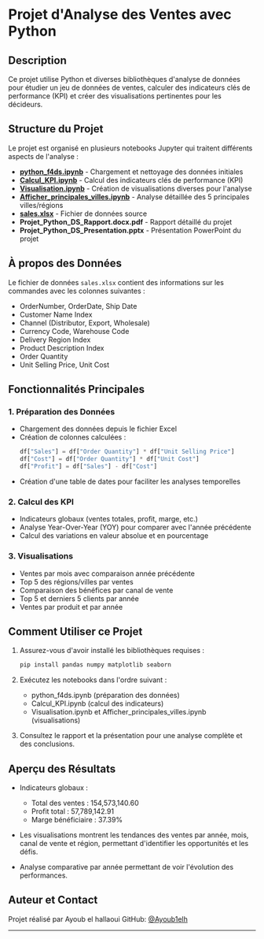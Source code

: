 # Projet d'Analyse des Ventes avec Python

## Description
Ce projet utilise Python et diverses bibliothèques d'analyse de données pour étudier un jeu de données de ventes, calculer des indicateurs clés de performance (KPI) et créer des visualisations pertinentes pour les décideurs.

## Structure du Projet
Le projet est organisé en plusieurs notebooks Jupyter qui traitent différents aspects de l'analyse :

- **[python_f4ds.ipynb](python_f4ds.ipynb)** - Chargement et nettoyage des données initiales
- **[Calcul_KPI.ipynb](Calcul_KPI.ipynb)** - Calcul des indicateurs clés de performance (KPI)
- **[Visualisation.ipynb](Visualisation.ipynb)** - Création de visualisations diverses pour l'analyse
- **[Afficher_principales_villes.ipynb](Afficher_principales_villes.ipynb)** - Analyse détaillée des 5 principales villes/régions
- **[sales.xlsx](sales.xlsx)** - Fichier de données source
- **Projet_Python_DS_Rapport.docx.pdf** - Rapport détaillé du projet
- **Projet_Python_DS_Presentation.pptx** - Présentation PowerPoint du projet

## À propos des Données
Le fichier de données `sales.xlsx` contient des informations sur les commandes avec les colonnes suivantes :
- OrderNumber, OrderDate, Ship Date
- Customer Name Index
- Channel (Distributor, Export, Wholesale)
- Currency Code, Warehouse Code
- Delivery Region Index
- Product Description Index
- Order Quantity
- Unit Selling Price, Unit Cost

## Fonctionnalités Principales

### 1. Préparation des Données
- Chargement des données depuis le fichier Excel
- Création de colonnes calculées :
  ```python
  df["Sales"] = df["Order Quantity"] * df["Unit Selling Price"]
  df["Cost"] = df["Order Quantity"] * df["Unit Cost"]
  df["Profit"] = df["Sales"] - df["Cost"]
  ```
- Création d'une table de dates pour faciliter les analyses temporelles

### 2. Calcul des KPI
- Indicateurs globaux (ventes totales, profit, marge, etc.)
- Analyse Year-Over-Year (YOY) pour comparer avec l'année précédente
- Calcul des variations en valeur absolue et en pourcentage

### 3. Visualisations
- Ventes par mois avec comparaison année précédente
- Top 5 des régions/villes par ventes
- Comparaison des bénéfices par canal de vente
- Top 5 et derniers 5 clients par année
- Ventes par produit et par année

## Comment Utiliser ce Projet

1. Assurez-vous d'avoir installé les bibliothèques requises :
   ```bash
   pip install pandas numpy matplotlib seaborn
   ```

2. Exécutez les notebooks dans l'ordre suivant :
   - python_f4ds.ipynb (préparation des données)
   - Calcul_KPI.ipynb (calcul des indicateurs)
   - Visualisation.ipynb et Afficher_principales_villes.ipynb (visualisations)

3. Consultez le rapport et la présentation pour une analyse complète et des conclusions.

## Aperçu des Résultats

- Indicateurs globaux :
  - Total des ventes : 154,573,140.60
  - Profit total : 57,789,142.91
  - Marge bénéficiaire : 37.39%

- Les visualisations montrent les tendances des ventes par année, mois, canal de vente et région, permettant d'identifier les opportunités et les défis.

- Analyse comparative par année permettant de voir l'évolution des performances.

## Auteur et Contact

Projet réalisé par Ayoub el hallaoui
GitHub: [@Ayoub1elh](https://github.com/Ayoub1elh)

---
